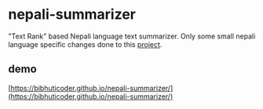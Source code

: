 # nepali-summarizer
"Text Rank" based Nepali language text summarizer. Only some small nepali language specific changes done to this [project](https://bibhuticoder.github.io/summaryjs/).

## demo
 [https://bibhuticoder.github.io/nepali-summarizer/](https://bibhuticoder.github.io/nepali-summarizer/)
